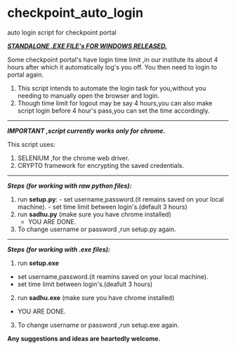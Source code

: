 # checkpoint_auto_login
auto login script for checkpoint portal

**[***STANDALONE .EXE FILE's FOR WINDOWS RELEASED.***](www.google.com)**

Some checkpoint portal's have login time limit ,in our institute its about 4 hours after which it automatically log's you off.
You then need to login to portal again.

 1. This script intends to automate the login task for you,without you
    needing to manually open the browser and login.
 2. Though time limit for logout may be say 4 hours,you can also make
    script login before 4 hour's pass,you can set the time accordingly.

----------


***IMPORTANT ,script currently works only for chrome.*** 

This script uses:

 1. SELENIUM ,for the chrome web driver.
 2. CRYPTO framework for encrypting the saved credentials.


----------


***Steps (for working with raw python files):***
1. run **setup.py**:
	   - set username,password.(it remains saved on your local machine).
	   - set time limit between login's.(default 3 hours)
2. run **sadhu.py** (make sure you have chrome installed)
   - YOU ARE DONE.
3. To change username or password ,run setup.py again.


----------


***Steps (for working with .exe files):***
1. run **setup.exe**
  - set username,password.(it reamins saved on your local machine).
  - set time limit between login's.(deafult 3 hours)
2. run **sadhu.exe** (make sure you have chrome installed)
  - YOU ARE DONE.
3. To change username or password ,run setup.exe again.


**Any suggestions and ideas are heartedly welcome.**
